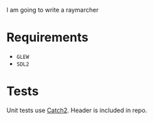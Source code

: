 I am going to write a raymarcher 

# Requirements
- `GLEW`
- `SDL2`


# Tests
Unit tests use [Catch2](https://github.com/catchorg/Catch2). Header is included in repo.

